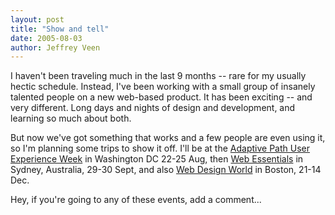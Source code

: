 ```yaml
--- 
layout: post
title: "Show and tell"
date: 2005-08-03
author: Jeffrey Veen
---
```

I haven't been traveling much in the last 9 months -- rare for my usually hectic schedule. Instead, I've been working with a small group of insanely talented people on a new web-based product. It has been exciting -- and very different. Long days and nights of design and development, and learning so much about both. 

But now we've got something that works and a few people are even using it, so I'm planning some trips to show it off. I'll be at the <a href="http://adaptivepath.com/events/2005/august/">Adaptive Path User Experience Week</a> in Washington DC 22-25 Aug, then <a href="http://www.we05.com/">Web Essentials</a> in Sydney, Australia, 29-30 Sept, and also <a href="http://www.ftponline.com/conferences/webdesignworld/2005/boston/">Web Design World</a> in Boston, 21-14 Dec.

Hey, if you're going to any of these events, add a comment...
&#8203;